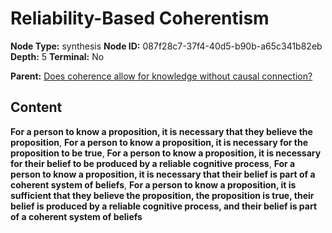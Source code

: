 # Reliability-Based Coherentism

**Node Type:** synthesis
**Node ID:** 087f28c7-37f4-40d5-b90b-a65c341b82eb
**Depth:** 5
**Terminal:** No

**Parent:** [Does coherence allow for knowledge without causal connection?](does-coherence-allow-for-knowledge-without-causal-connection-antithesis-0cd0dfc3-46a7-46d2-9eee-7b32b52621de.md)

## Content

**For a person to know a proposition, it is necessary that they believe the proposition**, **For a person to know a proposition, it is necessary for the proposition to be true**, **For a person to know a proposition, it is necessary for their belief to be produced by a reliable cognitive process**, **For a person to know a proposition, it is necessary that their belief is part of a coherent system of beliefs**, **For a person to know a proposition, it is sufficient that they believe the proposition, the proposition is true, their belief is produced by a reliable cognitive process, and their belief is part of a coherent system of beliefs**
